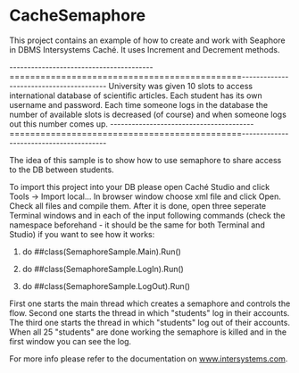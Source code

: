 CacheSemaphore
==============

This project contains an example of how to create and work with Seaphore in DBMS Intersystems Caché. It uses Increment and Decrement methods.

----------------------------------------=============================================----------------------------------------
University was given 10 slots to access international database of scientific articles. Each student has its own username and password. Each time someone logs in the database the number of available slots is decreased (of course) and when someone logs out this number comes up. 
----------------------------------------=============================================----------------------------------------

The idea of this sample is to show how to use semaphore to share access to the DB between students.

To import this project into your DB please open Caché Studio and click Tools -> Import local... In browser window choose xml file and click Open. Check all files and compile them. After it is done, open three seperate Terminal windows and in each of the input following commands (check the namespace beforehand - it should be the same for both Terminal and Studio) if you want to see how it works:

1. do ##class(SemaphoreSample.Main).Run()

2. do ##class(SemaphoreSample.LogIn).Run()

3. do ##class(SemaphoreSample.LogOut).Run()

First one starts the main thread which creates a semaphore and controls the flow. Second one starts the thread in which "students" log in their accounts. The third one starts the thread in which "students" log out of their accounts. When all 25 "students" are done working the semaphore is killed and in the first window you can see the log.

For more info please refer to the documentation on www.intersystems.com.

